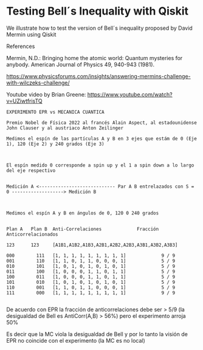 # Testing Bell´s Inequality with Qiskit
We illustrate how to test the version of Bell´s inequality proposed by David Mermin using Qiskit

References

Mermin, N.D.: Bringing home the atomic world: Quantum mysteries for anybody. American Journal of Physics 49, 940-943 (1981).

https://www.physicsforums.com/insights/answering-mermins-challenge-with-wilczeks-challenge/

Youtube video by Brian Greene: https://www.youtube.com/watch?v=UZiwtfrisTQ

```
EXPERIMENTO EPR vs MECANICA CUANTICA

Premio Nobel de Física 2022 al francés Alain Aspect, al estadounidense John Clauser y al austriaco Anton Zeilinger

Medimos el espín de las partículas A y B en 3 ejes que estám de 0 (Eje 1), 120 (Eje 2) y 240 grados (Eje 3)



El espín medido 0 corresponde a spin up y el 1 a spin down a lo largo del eje respectivo 


Medición A <---------------------------- Par A B entrelazados con S = 0 -------------------> Medición B



Medimos el espín A y B en ángulos de 0, 120 0 240 grados


Plan A	 Plan B	 Anti-Correlaciones		 		Fracción Anticorrelacionados

123	     123	 [A1B1,A1B2,A1B3,A2B1,A2B2,A2B3,A3B1,A3B2,A3B3]			 

000 	   111 	 [1, 1, 1, 1, 1, 1, 1, 1, 1] 			 9 / 9
001 	   110 	 [1, 1, 0, 1, 1, 0, 0, 0, 1] 			 5 / 9
010 	   101 	 [1, 0, 1, 0, 1, 0, 1, 0, 1] 			 5 / 9
011 	   100 	 [1, 0, 0, 0, 1, 1, 0, 1, 1] 			 5 / 9
100 	   011 	 [1, 0, 0, 0, 1, 1, 0, 1, 1] 			 5 / 9
101 	   010 	 [1, 0, 1, 0, 1, 0, 1, 0, 1] 			 5 / 9
110 	   001 	 [1, 1, 0, 1, 1, 0, 0, 0, 1] 			 5 / 9
111 	   000 	 [1, 1, 1, 1, 1, 1, 1, 1, 1] 			 9 / 9


```
De acuerdo con EPR la fracción de anticorrelaciones debe ser > 5/9 (la desigualdad de Bell es AntiCorr(A,B) > 56%) pero el experimento arroja 50%

Es decir que la MC viola la desigualdad de Bell y por lo tanto la visión de EPR no coincide con el experimento (la MC es no local)

